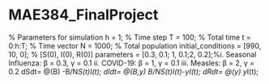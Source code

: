 # MAE384_FinalProject
% Parameters for simulation
h = 1; % Time step
T = 100; % Total time
t = 0:h:T; % Time vector
N = 1000; % Total population
initial_conditions = [990, 10, 0]; % [S(0), I(0), R(0)]
parameters = [0.3, 0.1; 1, 0.1;2, 0.2];%i. Seasonal Influenza: β = 0.3, γ = 0.1 ii. COVID-19: β = 1, γ = 0.1 iii. Measles: β = 2, γ = 0.2
dSdt= @(B) -B/N*S(t)*I(t);
dIdt= @(B,y) B/N*S(t)*I(t)-y*I(t);
dRdt= @(y) y*I(t);
